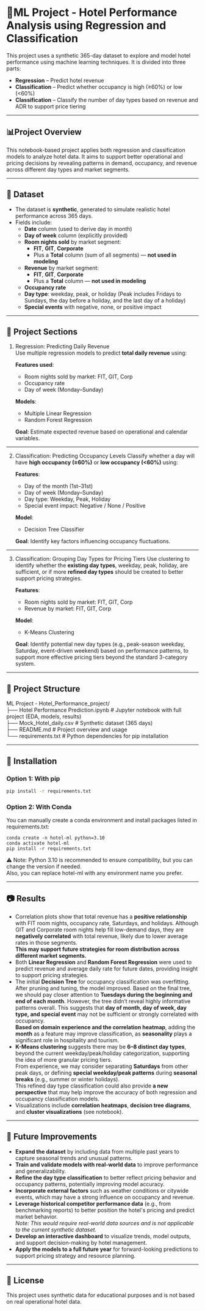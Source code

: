 # 🏨ML Project - Hotel Performance Analysis using Regression and Classification   
  
This project uses a synthetic 365-day dataset to explore and model hotel performance using machine learning techniques. It is divided into three parts:  
- **Regression** – Predict hotel revenue
- **Classification** – Predict whether occupancy is high (≥60%) or low (<60%)
- **Classification** – Classify the number of day types based on revenue and ADR to support price tiering

---
## 📊Project Overview 
This notebook-based project applies both regression and classification models to analyze hotel data. It aims to support better operational and pricing decisions by revealing patterns in demand, occupancy, and revenue across different day types and market segments.  

---  
## 🧪 Dataset  
- The dataset is **synthetic**, generated to simulate realistic hotel performance across 365 days.
- Fields include:
  - **Date** column (used to derive day in month)
  - **Day of week** column (explicitly provided)  
  - **Room nights sold** by market segment:  
    - **FIT**, **GIT**, **Corporate**  
    - Plus a **Total** column (sum of all segments) — **not used in modeling**  
  - **Revenue** by market segment:  
    - **FIT**, **GIT**, **Corporate**  
    - Plus a **Total** column — **not used in modeling**  
  - **Occupancy rate**  
  - **Day type**: weekday, peak, or holiday (Peak includes Fridays to Sundays, the day before a holiday, and the last day of a holiday)   
  - **Special events** with negative, none, or positive impact  

--- 
## 🔬 Project Sections
1. Regression: Predicting Daily Revenue  
   Use multiple regression models to predict **total daily revenue** using:   
   
   **Features used**:
   - Room nights sold by market: FIT, GIT, Corp
   - Occupancy rate
   - Day of week (Monday–Sunday)
  
   **Models**:
   - Multiple Linear Regression
   - Random Forest Regression
  
   **Goal**: Estimate expected revenue based on operational and calendar variables.  
---  
2. Classification: Predicting Occupancy Levels
   Classify whether a day will have **high occupancy (≥60%)** or **low occupancy (<60%)** using:

   **Features**:
   - Day of the month (1st–31st)
   - Day of week (Monday–Sunday)
   - Day type: Weekday, Peak, Holiday
   - Special event impact: Negative / None / Positive

   **Model**:
   - Decision Tree Classifier

   **Goal**: Identify key factors influencing occupancy fluctuations.
---  
3. Classification: Grouping Day Types for Pricing Tiers
   Use clustering to identify whether the **existing day types**, weekday, peak, holiday, are sufficient, or if more **refined day types** should be created to better support pricing strategies.  

   **Features**:
   - Room nights sold by market: FIT, GIT, Corp
   - Revenue by market: FIT, GIT, Corp

   **Model**:
   - K-Means Clustering
  
   **Goal**: Identify potential new day types (e.g., peak-season weekday, Saturday, event-driven weekend) based on performance patterns, to support more effective pricing tiers beyond the standard 3-category system.  

---  
## 📁 Project Structure  
ML Project - Hotel_Performance_project/  
├── Hotel Performance Prediction.ipynb # Jupyter notebook with full project (EDA, models, results)  
├── Mock_Hotel_daily.csv # Synthetic dataset (365 days)  
├── README.md # Project overview and usage  
└── requirements.txt # Python dependencies for pip installation  

---  
## 🔧 Installation  
### Option 1: With pip  
```bash  
pip install -r requirements.txt  
```
### Option 2: With Conda  
You can manually create a conda environment and install packages listed in requirements.txt:  
```
conda create -n hotel-ml python=3.10  
conda activate hotel-ml  
pip install -r requirements.txt
```
⚠️ Note: Python 3.10 is recommended to ensure compatibility, but you can change the version if needed.  
Also, you can replace hotel-ml with any environment name you prefer.  
  
---
## 📷 Results  
- Correlation plots show that total revenue has a **positive relationship** with FIT room nights, occupancy rate, Saturdays, and holidays. Although GIT and Corporate room nights help fill low-demand days, they are **negatively correlated** with total revenue, likely due to lower average rates in those segments.  
  **This may support future strategies for room distribution across different market segments.**  
- Both **Linear Regression** and **Random Forest Regression** were used to predict revenue and average daily rate for future dates, providing insight to support pricing strategies.  
- The initial **Decision Tree** for occupancy classification was overfitting. After pruning and tuning, the model improved. Based on the final tree, we should pay closer attention to **Tuesdays during the beginning and end of each month**. However, the tree didn’t reveal highly informative patterns overall. This suggests that **day of month, day of week, day type, and special event** may not be sufficient or strongly correlated with occupancy.  
  **Based on domain experience and the correlation heatmap**, adding the **month** as a feature may improve classification, as **seasonality** plays a significant role in hospitality and tourism.  
- **K-Means clustering** suggests there may be **6–8 distinct day types**, beyond the current weekday/peak/holiday categorization, supporting the idea of more granular pricing tiers.  
  From experience, we may consider separating **Saturdays** from other peak days, or defining **special weekday/peak patterns** during **seasonal breaks** (e.g., summer or winter holidays).  
  This refined day type classification could also provide **a new perspective** that may help improve the accuracy of both regression and occupancy classification models.  
- Visualizations include **correlation heatmaps**, **decision tree diagrams**, and **cluster visualizations** (see notebook).
  
---
## 🚀 Future Improvements  
- **Expand the dataset** by including data from multiple past years to capture seasonal trends and unusual patterns.  
- **Train and validate models with real-world data** to improve performance and generalizability.  
- **Refine the day type classification** to better reflect pricing behavior and occupancy patterns, potentially improving model accuracy.  
- **Incorporate external factors** such as weather conditions or citywide events, which may have a strong influence on occupancy and revenue.  
- **Leverage historical competitor performance data** (e.g., from benchmarking reports) to better position the hotel's pricing and predict market behavior.  
  *Note: This would require real-world data sources and is not applicable to the current synthetic dataset.*  
- **Develop an interactive dashboard** to visualize trends, model outputs, and support decision-making by hotel management.  
- **Apply the models to a full future year** for forward-looking predictions to support pricing strategy and resource planning.
  
---
## 📄 License  
This project uses synthetic data for educational purposes and is not based on real operational hotel data.  
